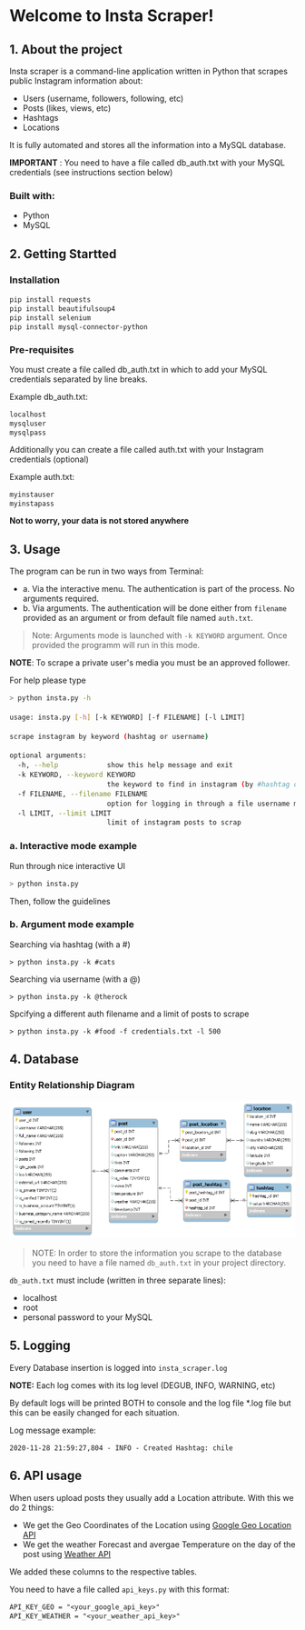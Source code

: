 # Welcome to Insta Scraper!

## 1. About the project
Insta scraper is a command-line application written in Python that scrapes public Instagram information about:
  * Users (username, followers, following, etc)
  * Posts (likes, views, etc)
  * Hashtags
  * Locations
  
It is fully automated and stores all the information into a MySQL database.

**IMPORTANT** : You need to have a file called db_auth.txt with your MySQL credentials (see instructions section below)

### Built with:
* Python 
* MySQL

## 2. Getting Startted

### Installation
```
pip install requests
pip install beautifulsoup4
pip install selenium
pip install mysql-connector-python
```
### Pre-requisites
You must create a file called db_auth.txt in which to add your MySQL credentials separated by line breaks.

Example db_auth.txt:
```
localhost
mysqluser
mysqlpass
```

Additionally you can create a file called auth.txt with your Instagram credentials (optional)

Example auth.txt:
```
myinstauser
myinstapass
```
**Not to worry, your data is not stored anywhere**

## 3. Usage

The program can be run in two ways from Terminal:
 * a. Via the interactive menu. The authentication is part of the process. No arguments required.
 * b. Via arguments. The authentication will be done either from `filename` provided as an argument or from default file named `auth.txt`.
  
 > Note: Arguments mode is launched with `-k KEYWORD` argument. Once provided the programm will run in this mode.

**NOTE**: To scrape a private user's media you must be an approved follower.

For help please type
```sh
> python insta.py -h

usage: insta.py [-h] [-k KEYWORD] [-f FILENAME] [-l LIMIT]

scrape instagram by keyword (hashtag or username)

optional arguments:
  -h, --help            show this help message and exit
  -k KEYWORD, --keyword KEYWORD
                        the keyword to find in instagram (by #hashtag or @username)
  -f FILENAME, --filename FILENAME
                        option for logging in through a file username must be in the first line and password in the second one
  -l LIMIT, --limit LIMIT
                        limit of instagram posts to scrap
   ```


### a. Interactive mode example
Run through nice interactive UI
  
```sh
> python insta.py
```
Then, follow the guidelines

### b. Argument mode example

Searching via hashtag (with a #)
```
> python insta.py -k #cats 
```

Searching via username (with a @)
```
> python insta.py -k @therock
```

Spcifying a different auth filename and a limit of posts to scrape 
```
> python insta.py -k #food -f credentials.txt -l 500 
```

## 4. Database

### Entity Relationship Diagram
![GitHub Logo](/erd.png)

>NOTE: In order to store the information you scrape to the database you need to have a file named `db_auth.txt` in your project directory.

`db_auth.txt` must include (written in three separate lines):
* localhost
* root
* personal password to your MySQL

## 5. Logging

Every Database insertion is logged into ```insta_scraper.log```


**NOTE:** Each log comes with its log level (DEGUB, INFO, WARNING, etc)

By default logs will be printed BOTH to console and the log file *.log file but this can be easily changed for each situation.

Log message example:
```
2020-11-28 21:59:27,804 - INFO - Created Hashtag: chile
```  
## 6. API usage

When users upload posts they usually add a Location attribute. With this we do 2 things:
 * We get the Geo Coordinates of the Location using [Google Geo Location API](https://developers.google.com/maps/documentation/geolocation/overview)
 * We get the weather Forecast and avergae Temperature on the day of the post using [Weather API](https://www.weatherapi.com/)
 
We added these columns to the respective tables.

You need to have a file called ```api_keys.py``` with this format:
```
API_KEY_GEO = "<your_google_api_key>"
API_KEY_WEATHER = "<your_weather_api_key>"
```
 
 
 




